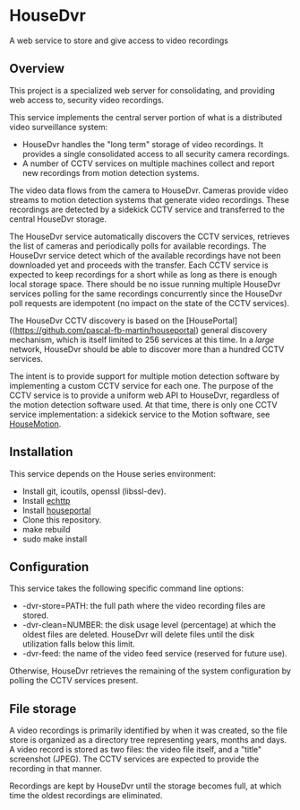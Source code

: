 # HouseDvr
A web service to store and give access to video recordings

## Overview

This project is a specialized web server for consolidating, and providing web access to, security video recordings.

This service implements the central server portion of what is a distributed video surveillance system:
* HouseDvr handles the "long term" storage of video recordings. It provides a single consolidated access to all security camera recordings.
* A number of CCTV services on multiple machines collect and report new recordings from motion detection systems.

The video data flows from the camera to HouseDvr. Cameras provide video streams to motion detection systems that generate video recordings. These recordings are detected by a sidekick CCTV service and transferred to the central HouseDvr storage.

The HouseDvr service automatically discovers the CCTV services, retrieves the list of cameras and periodically polls for available recordings. The HouseDvr service detect which of the available recordings have not been downloaded yet and proceeds with the transfer. Each CCTV service is expected to keep recordings for a short while as long as there is enough local storage space. There should be no issue running multiple HouseDvr services polling for the same recordings concurrently since the HouseDvr poll requests are idempotent (no impact on the state of the CCTV services).

The HouseDvr CCTV discovery is based on the [HousePortal]((https://github.com/pascal-fb-martin/houseportal) general discovery mechanism, which is itself limited to 256 services at this time. In a _large_ network, HouseDvr should be able to discover more than a hundred CCTV services.

The intent is to provide support for multiple motion detection software by implementing a custom CCTV service for each one. The purpose of the CCTV service is to provide a uniform web API to HouseDvr, regardless of the motion detection software used. At that time, there is only one CCTV service implementation: a sidekick service to the Motion software, see [HouseMotion](https://github.com/pascal-fb-martin/housemotion).

## Installation

This service depends on the House series environment:
* Install git, icoutils, openssl (libssl-dev).
* Install [echttp](https://github.com/pascal-fb-martin/echttp)
* Install [houseportal](https://github.com/pascal-fb-martin/houseportal)
* Clone this repository.
* make rebuild
* sudo make install

## Configuration

This service takes the following specific command line options:

* -dvr-store=PATH: the full path where the video recording files are stored.
* -dvr-clean=NUMBER: the disk usage level (percentage) at which the oldest files are deleted. HouseDvr will delete files until the disk utilization falls below this limit.
* -dvr-feed: the name of the video feed service (reserved for future use).

Otherwise, HouseDvr retrieves the remaining of the system configuration by polling the CCTV services present.

## File storage

A video recordings is primarily identified by when it was created, so the file store is organized as a directory tree representing years, months and days. A video record is stored as two files: the video file itself, and a "title" screenshot (JPEG). The CCTV services are expected to provide the recording in that manner.

Recordings are kept by HouseDvr until the storage becomes full, at which time the oldest recordings are eliminated.

